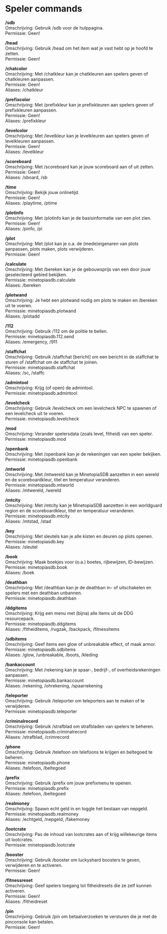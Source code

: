 # Speler commands


**/sdb**\
Omschrijving: Gebruik /sdb voor de hulppagina.\
Permissie: Geen!

**/head**\
Omschrijving: Gebruik /head om het item wat je vast hebt op je hoofd te zetten.\
Permissie: Geen!

**/chatcolor**\
Omschrijving: Met /chatkleur kan je chatkleuren aan spelers geven of chatkleuren aanpassen.\
Permissie: Geen!\
Aliases: /chatkleur

**/prefixcolor**\
Omschrijving: Met /prefixkleur kan je prefixkleuren aan spelers geven of prefixkleuren aanpassen.\
Permissie: Geen!\
Aliases: /prefixkleur

**/levelcolor**\
Omschrijving: Met /levelkleur kan je levelkleuren aan spelers geven of levelkleuren aanpassen.\
Permissie: Geen!\
Aliases: /levelkleur

**/scoreboard**\
Omschrijving: Met /scoreboard kan je jouw scoreboard aan of uit zetten.\
Permissie: Geen!\
Aliases: /sboard, /sb

**/time**\
Omschrijving: Bekijk jouw onlinetijd.\
Permissie: Geen!\
Aliases: /playtime, /ptime

**/plotinfo**\
Omschrijving: Met /plotinfo kan je de basisinformatie van een plot zien.\
Permissie: Geen!\
Aliases: /pinfo, /pi

**/plot**\
Omschrijving: Met /plot kan je o.a. de (mede)eigenaren van plots aanpassen, plots maken, plots verwijderen.\
Permissie: Geen!

**/calculate**\
Omschrijving: Met /bereken kan je de gebouwsprijs van een door jouw geselecteerd gebied bekijken.\
Permissie: minetopiasdb.calculate\
Aliases: /bereken

**/plotwand**\
Omschrijving: Je hebt een plotwand nodig om plots te maken en /bereken uit te voeren.\
Permissie: minetopiasdb.plotwand\
Aliases: /plotadd

**/112**\
Omschrijving: Gebruik /112 om de politie te bellen.\
Permissie: minetopiasdb.112.send\
Aliases: /emergency, /911

**/staffchat**\
Omschrijving: Gebruik /staffchat \[bericht\] om een bericht in de staffchat te sturen of /staffchat om de staffchat te joinen.\
Permissie: minetopiasdb.staffchat\
Aliases: /sc, /staffc

**/admintool**\
Omschrijving: Krijg (of open) de admintool.\
Permissie: minetopiasdb.admintool

**/levelcheck**\
Omschrijving: Gebruik /levelcheck om een levelcheck NPC te spawnen of een levelcheck uit te voeren.\
Permissie: minetopiasdb.levelcheck

**/mod**\
Omschrijving: Verander spelersdata (zoals level, fitheid) van een speler.\
Permissie: minetopiasdb.mod

**/openbank**\
Omschrijving: Met /openbank kan je de rekeningen van een speler bekijken.\
Permissie: minetopiasdb.openbank

**/mtworld**\
Omschrijving: Met /mtwereld kan je MinetopiaSDB aanzetten in een wereld en de scoreboardkleur, titel en temperatuur veranderen.\
Permissie: minetopiasdb.mtworld\
Aliases: /mtwereld, /wereld

**/mtcity**\
Omschrijving: Met /mtcity kan je MinetopiaSDB aanzetten in een worldguard region en de scoreboardkleur, titel en temperatuur veranderen.\
Permissie: minetopiasdb.mtcity\
Aliases: /mtstad, /stad

**/key**\
Omschrijving: Met sleutels kan je alle kisten en deuren op plots openen.\
Permissie: minetopiasdb.key\
Aliases: /sleutel

**/book**\
Omschrijving: Maak boekjes voor (o.a.) boetes, rijbewijzen, ID-bewijzen.\
Permissie: minetopiasdb.book\
Aliases: /boek

**/deathban**\
Omschrijving: Met /deathban kan je de deathban in- of uitschakelen en spelers met een deathban unbannen.\
Permissie: minetopiasdb.deathban

**/ddgitems**\
Omschrijving: Krijg een menu met (bijna) alle items uit de DDG resourcepack.\
Permissie: minetopiasdb.ddgitems\
Aliases: /fitheiditems, /rugzak, /backpack, /fitnessitems

**/sdbitems**\
Omschrijving: Geef items een glow of unbreakable effect, of maak armor.\
Permissie: minetopiasdb.sdbitems\
Aliases: /glow, /unbreakable, /boots, /kleding

**/bankaccount**\
Omschrijving: Met /rekening kan je spaar-, bedrijf-, of overheidsrekeningen aanpassen.\
Permissie: minetopiasdb.bankaccount\
Aliases: /rekening, /ohrekening, /spaarrekening

**/teleporter**\
Omschrijving: Gebruik /teleporter om teleporters aan te maken of te verwijderen.\
Permissie: minetopiasdb.teleporter

**/criminalrecord**\
Omschrijving: Gebruik /strafblad om strafbladen van spelers te beheren.\
Permissie: minetopiasdb.criminalrecord\
Aliases: /strafblad, /crimrecord

**/phone**\
Omschrijving: Gebruik /telefoon om telefoons te krijgen en beltegoed te beheren.\
Permissie: minetopiasdb.phone\
Aliases: /telefoon, /beltegoed

**/prefix**\
Omschrijving: Gebruik /prefix om jouw prefixmenu te openen.\
Permissie: minetopiasdb.prefix\
Aliases: /telefoon, /beltegoed

**/realmoney**\
Omschrijving: Spawn echt geld in en toggle het bestaan van nepgeld.\
Permissie: minetopiasdb.realmoney\
Aliases: /echtgeld, /nepgeld, /fakemoney

**/lootcrate**\
Omschrijving: Pas de inhoud van lootcrates aan of krijg willekeurige items uit lootcrates.\
Permissie: minetopiasdb.lootcrate

**/booster**\
Omschrijving: Gebruik /booster om luckyshard boosters te geven, verwijderen en te activeren.\
Permissie: Geen!

**/fitnessreset**\
Omschrijving: Geef spelers toegang tot fitheidresets die ze zelf kunnen activeren.\
Permissie: Geen!\
Aliases: /fitheidreset

**/pin**\
Omschrijving: Gebruik /pin om betaalverzoeken te versturen die je met de pinconsole kan betalen.\
Permissie: Geen!
